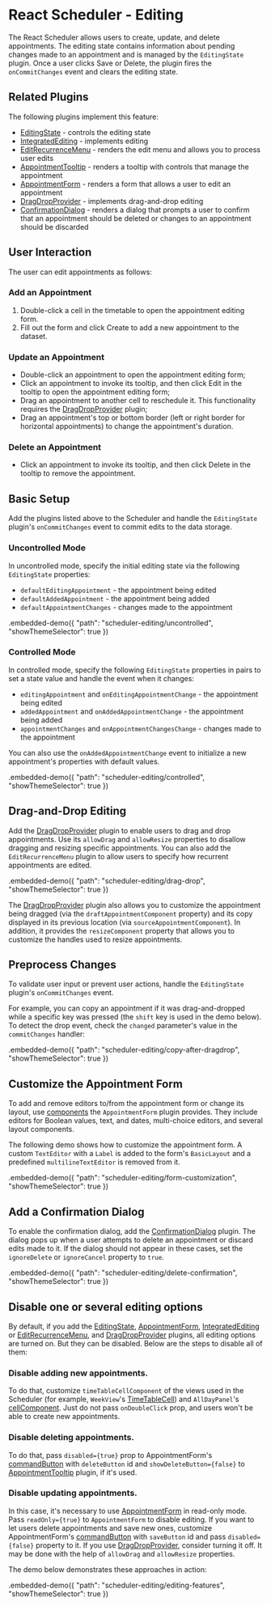 # React Scheduler - Editing

The React Scheduler allows users to create, update, and delete appointments. The editing state contains information about pending changes made to an appointment and is managed by the `EditingState` plugin. Once a user clicks Save or Delete, the plugin fires the `onCommitChanges` event and clears the editing state.

## Related Plugins

The following plugins implement this feature:

- [EditingState](../reference/editing-state.md) - controls the editing state
- [IntegratedEditing](../reference/integrated-editing.md) - implements editing
- [EditRecurrenceMenu](../reference/integrated-editing.md) - renders the edit menu and allows you to process user edits
- [AppointmentTooltip](../reference/appointment-tooltip.md) - renders a tooltip with controls that manage the appointment
- [AppointmentForm](../reference/appointment-form.md) - renders a form that allows a user to edit an appointment
- [DragDropProvider](../reference/drag-drop-provider.md) - implements drag-and-drop editing
- [ConfirmationDialog](../reference/confirmation-dialog.md) - renders a dialog that prompts a user to confirm that an appointment should be deleted or changes to an appointment should be discarded

## User Interaction

The user can edit appointments as follows:

### Add an Appointment

1. Double-click a cell in the timetable to open the appointment editing form.
2. Fill out the form and click Create to add a new appointment to the dataset.

### Update an Appointment

- Double-click an appointment to open the appointment editing form;
- Click an appointment to invoke its tooltip, and then click Edit in the tooltip to open the appointment editing form;
- Drag an appointment to another cell to reschedule it. This functionality requires the [DragDropProvider](../reference/drag-drop-provider.md) plugin;
- Drag an appointment's top or bottom border (left or right border for horizontal appointments) to change the appointment's duration.

### Delete an Appointment

- Click an appointment to invoke its tooltip, and then click Delete in the tooltip to remove the appointment.

## Basic Setup

Add the plugins listed above to the Scheduler and handle the `EditingState` plugin's `onCommitChanges` event to commit edits to the data storage.

### Uncontrolled Mode

In uncontrolled mode, specify the initial editing state via the following `EditingState` properties:

- `defaultEditingAppointment` - the appointment being edited
- `defaultAddedAppointment` - the appointment being added
- `defaultAppointmentChanges` - changes made to the appointment

.embedded-demo({ "path": "scheduler-editing/uncontrolled", "showThemeSelector": true })

### Controlled Mode

In controlled mode, specify the following `EditingState` properties in pairs to set a state value and handle the event when it changes:

- `editingAppointment` and `onEditingAppointmentChange` - the appointment being edited
- `addedAppointment` and `onAddedAppointmentChange` - the appointment being added
- `appointmentChanges` and `onAppointmentChangesChange` - changes made to the appointment

You can also use the `onAddedAppointmentChange` event to initialize a new appointment's properties with default values.

.embedded-demo({ "path": "scheduler-editing/controlled", "showThemeSelector": true })

## Drag-and-Drop Editing

Add the [DragDropProvider](../reference/drag-drop-provider.md) plugin to enable users to drag and drop appointments. Use its `allowDrag` and `allowResize` properties to disallow dragging and resizing specific appointments. You can also add the `EditRecurrenceMenu` plugin to allow users to specify how recurrent appointments are edited.

.embedded-demo({ "path": "scheduler-editing/drag-drop", "showThemeSelector": true })

The [DragDropProvider](../reference/drag-drop-provider.md) plugin also allows you to customize the appointment being dragged (via the `draftAppointmentComponent` property) and its copy displayed in its previous location (via `sourceAppointmentComponent`). In addition, it provides the `resizeComponent` property that allows you to customize the handles used to resize appointments.

## Preprocess Changes

To validate user input or prevent user actions, handle the `EditingState` plugin's `onCommitChanges` event.

For example, you can copy an appointment if it was drag-and-dropped while a specific key was pressed (the `shift` key is used in the demo below). To detect the drop event, check the `changed` parameter's value in the `commitChanges` handler:

.embedded-demo({ "path": "scheduler-editing/copy-after-dragdrop", "showThemeSelector": true })

## Customize the Appointment Form

To add and remove editors to/from the appointment form or change its layout, use [components](../reference/appointment-form.md#plugin-components) the `AppointmentForm` plugin provides. They include editors for Boolean values, text, and dates, multi-choice editors, and several layout components.

The following demo shows how to customize the appointment form. A custom `TextEditor` with a `Label` is added to the form's `BasicLayout` and a predefined `multilineTextEditor` is removed from it.

.embedded-demo({ "path": "scheduler-editing/form-customization", "showThemeSelector": true })

## Add a Confirmation Dialog

To enable the confirmation dialog, add the [ConfirmationDialog](../reference/confirmation-dialog.md) plugin. The dialog pops up when a user attempts to delete an appointment or discard edits made to it. If the dialog should not appear in these cases, set the `ignoreDelete` or `ignoreCancel` property to `true`.

.embedded-demo({ "path": "scheduler-editing/delete-confirmation", "showThemeSelector": true })

## Disable one or several editing options

By default, if you add the [EditingState](../reference/editing-state.md), [AppointmentForm](../reference/appointment-form.md), [IntegratedEditing](../reference/integrated-editing.md) or [EditRecurrenceMenu](../reference/integrated-editing.md),  and [DragDropProvider](../reference/drag-drop-provider.md) plugins, all editing options are turned on. But they can be disabled. Below are the steps to disable all of them:

### Disable adding new appointments.

To do that, customize `timeTableCellComponent` of the views used in the Scheduler (for example, `WeekView`'s [TimeTableCell](../reference/week-view.md#weekviewtimetablecellprops)) and `AllDayPanel`'s [cellComponent](../reference/all-day-panel.md#alldaypanelcellprops). Just do not pass `onDoubleClick` prop, and users won't be able to create new appointments.

### Disable deleting appointments.

To do that, pass `disabled={true}` prop to AppointmentForm's [commandButton](../reference/appointment-form.md) with `deleteButton` id and `showDeleteButton={false}` to [AppointmentTooltip](../reference/appointment-tooltip.md) plugin, if it's used.

### Disable updating appointments.

In this case, it's necessary to use [AppointmentForm](../reference/appointment-form.md) in read-only mode. Pass `readOnly={true}` to `AppointmentForm` to disable editing. If you want to let users delete appointments and save new ones, customize AppointmentForm's [commandButton](../reference/appointment-form.md) with `saveButton` id and pass `disabled={false}` property to it. If you use [DragDropProvider](../reference/drag-drop-provider.md), consider turning it off. It may be done with the help of `allowDrag` and `allowResize` properties.

The demo below demonstrates these approaches in action:

.embedded-demo({ "path": "scheduler-editing/editing-features", "showThemeSelector": true })
